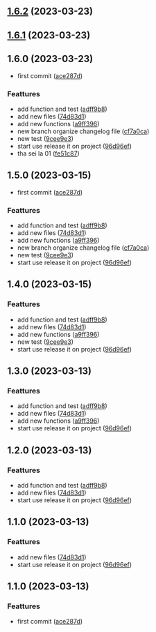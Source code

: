 

## [1.6.2](https://github.com/radamesh/test-releaseit/compare/1.6.1...1.6.2) (2023-03-23)

## [1.6.1](https://github.com/radamesh/test-releaseit/compare/1.6.0...1.6.1) (2023-03-23)

## 1.6.0 (2023-03-23)


* first commit ([ace287d](https://github.com/radamesh/test-releaseit/commit/ace287d25e2e23cd0c96aa24648987a974d8ddf4))


### Feattures

* add function and test ([adff9b8](https://github.com/radamesh/test-releaseit/commit/adff9b81fe6b33e21f6bd7e33e4c666ded8ae08f))
* add new files ([74d83d1](https://github.com/radamesh/test-releaseit/commit/74d83d18c0cf1cf4bc8706b5f5c04c4bc93bb1be))
* add new functions ([a9ff396](https://github.com/radamesh/test-releaseit/commit/a9ff39671464f52e47ee51ed88e3af53a1c3b0c2))
* new branch organize changelog file ([cf7a0ca](https://github.com/radamesh/test-releaseit/commit/cf7a0ca9d42e086facc342c411620d6e5080ef31))
* new test ([9cee9e3](https://github.com/radamesh/test-releaseit/commit/9cee9e39de48e5abaeac774c24d972db2545ece7))
* start use release it on project ([96d96ef](https://github.com/radamesh/test-releaseit/commit/96d96ef42643d1786661d7125c1ff524552d284e))
* tha sei la 01 ([fe51c87](https://github.com/radamesh/test-releaseit/commit/fe51c87a170456b6b8b5eb469ba9ed7dbde006a0))

## 1.5.0 (2023-03-15)


* first commit ([ace287d](https://github.com/radamesh/test-releaseit/commit/ace287d25e2e23cd0c96aa24648987a974d8ddf4))


### Feattures

* add function and test ([adff9b8](https://github.com/radamesh/test-releaseit/commit/adff9b81fe6b33e21f6bd7e33e4c666ded8ae08f))
* add new files ([74d83d1](https://github.com/radamesh/test-releaseit/commit/74d83d18c0cf1cf4bc8706b5f5c04c4bc93bb1be))
* add new functions ([a9ff396](https://github.com/radamesh/test-releaseit/commit/a9ff39671464f52e47ee51ed88e3af53a1c3b0c2))
* new branch organize changelog file ([cf7a0ca](https://github.com/radamesh/test-releaseit/commit/cf7a0ca9d42e086facc342c411620d6e5080ef31))
* new test ([9cee9e3](https://github.com/radamesh/test-releaseit/commit/9cee9e39de48e5abaeac774c24d972db2545ece7))
* start use release it on project ([96d96ef](https://github.com/radamesh/test-releaseit/commit/96d96ef42643d1786661d7125c1ff524552d284e))

## 1.4.0 (2023-03-15)

### Feattures

* add function and test ([adff9b8](https://github.com/radamesh/test-releaseit/commit/adff9b81fe6b33e21f6bd7e33e4c666ded8ae08f))
* add new files ([74d83d1](https://github.com/radamesh/test-releaseit/commit/74d83d18c0cf1cf4bc8706b5f5c04c4bc93bb1be))
* add new functions ([a9ff396](https://github.com/radamesh/test-releaseit/commit/a9ff39671464f52e47ee51ed88e3af53a1c3b0c2))
* new test ([9cee9e3](https://github.com/radamesh/test-releaseit/commit/9cee9e39de48e5abaeac774c24d972db2545ece7))
* start use release it on project ([96d96ef](https://github.com/radamesh/test-releaseit/commit/96d96ef42643d1786661d7125c1ff524552d284e))

## 1.3.0 (2023-03-13)

### Feattures

* add function and test ([adff9b8](https://github.com/radamesh/test-releaseit/commit/adff9b81fe6b33e21f6bd7e33e4c666ded8ae08f))
* add new files ([74d83d1](https://github.com/radamesh/test-releaseit/commit/74d83d18c0cf1cf4bc8706b5f5c04c4bc93bb1be))
* add new functions ([a9ff396](https://github.com/radamesh/test-releaseit/commit/a9ff39671464f52e47ee51ed88e3af53a1c3b0c2))
* start use release it on project ([96d96ef](https://github.com/radamesh/test-releaseit/commit/96d96ef42643d1786661d7125c1ff524552d284e))

## 1.2.0 (2023-03-13)

### Feattures

* add function and test ([adff9b8](https://github.com/radamesh/test-releaseit/commit/adff9b81fe6b33e21f6bd7e33e4c666ded8ae08f))
* add new files ([74d83d1](https://github.com/radamesh/test-releaseit/commit/74d83d18c0cf1cf4bc8706b5f5c04c4bc93bb1be))
* start use release it on project ([96d96ef](https://github.com/radamesh/test-releaseit/commit/96d96ef42643d1786661d7125c1ff524552d284e))

## 1.1.0 (2023-03-13)

### Feattures

* add new files ([74d83d1](https://github.com/radamesh/test-releaseit/commit/74d83d18c0cf1cf4bc8706b5f5c04c4bc93bb1be))
* start use release it on project ([96d96ef](https://github.com/radamesh/test-releaseit/commit/96d96ef42643d1786661d7125c1ff524552d284e))

## 1.1.0 (2023-03-13)

### Feattures

* first commit ([ace287d](https://github.com/radamesh/test-releaseit/commit/ace287d25e2e23cd0c96aa24648987a974d8ddf4))